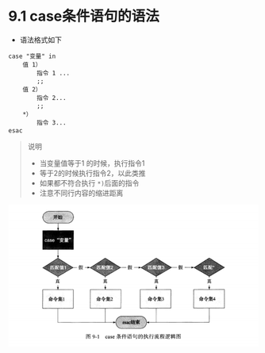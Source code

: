 # 9.1 case条件语句的语法

- 语法格式如下

```shell
case "变量" in
	值 1）
		指令 1 ...
		;;
	值 2）
	    指令 2...
	    ;;
	*）
		指令 3...
esac   
```



> 说明
>
> - 当变量值等于1 的时候，执行指令1
> - 等于2的时候执行指令2，以此类推
> - 如果都不符合执行 `*)`后面的指令
> - 注意不同行内容的缩进距离



![image-20210201195538762](images/image-20210201195538762.png)